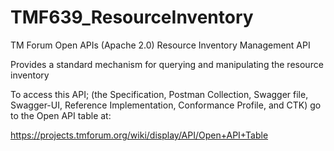 # TMF639_ResourceInventory
TM Forum Open APIs (Apache 2.0) Resource Inventory Management API

Provides a standard mechanism for querying and manipulating the resource inventory

To access this API; (the Specification, Postman Collection, Swagger file, Swagger-UI, 
Reference Implementation, Conformance Profile, and CTK) go to the Open API table at:

https://projects.tmforum.org/wiki/display/API/Open+API+Table

